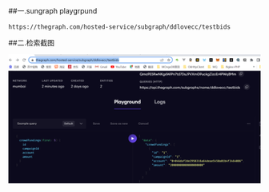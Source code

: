 ##一.sungraph playgrpund

    https://thegraph.com/hosted-service/subgraph/ddlovecc/testbids
    
##二.检索截图

![image](https://github.com/DDLOVECC/TheGraphEvent/blob/master/dd.png)
